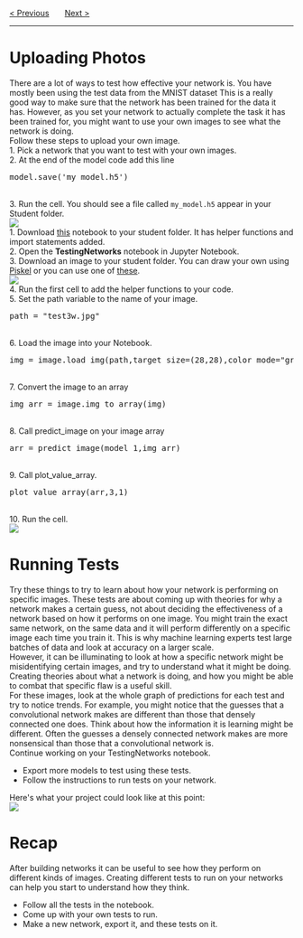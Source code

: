 <a href="/v4/CNN/Build-a-CNN.md">&lt; Previous</a>
&nbsp;&nbsp;&nbsp;&nbsp;&nbsp;
<a href="/v4/CIFAR-Data/Preparing-CIFAR-Data-Challenge.md">Next &gt;</a>
<hr>
<h1>Uploading Photos</h1>
There are a lot of ways to test how effective your network is. You have mostly been using the test data from the MNIST dataset This is a really good way to make sure that the network has been trained for the data it has. However, as you set your network to actually complete the task it has been trained for, you might want to use your own images to see what the network is doing.
<br>
Follow these steps to upload your own image.
<br>
1. Pick a network that you want to test with your own images. 
<br>
2. At the end of the model code add this line
<pre>model.save('my_model.h5')</pre>
<br>
3. Run the cell. You should see a file called <code>my_model.h5</code> appear in your Student folder.
<br>
<img src="https://i.imgur.com/Xb54TPJ.jpg">
<br>
1. Download <a href="https://drive.google.com/uc?id=1HesdGHyerT6KJQEOSu7YHuGIbu4ZF0zs&export=download">this</a> notebook to your student folder. It has helper functions and import statements added.
<br>
2. Open the <b>TestingNetworks</b> notebook in Jupyter Notebook.
<br>
3. Download an image to your student folder. You can draw your own using <a href="https://www.piskelapp.com/">Piskel</a> or you can use one of <a href="https://drive.google.com/uc?id=14BmZRVjeQz2Mv8hYZ_wRoFfMWU7DDscU&export=download">these</a>.
<br>
<img src="https://i.imgur.com/w9HPrOk.png">
<br>
4. Run the first cell to add the helper functions to your code.
<br>
5. Set the path variable to the name of your image.
<pre>path = "test3w.jpg"</pre>
<br>
6. Load the image into your Notebook.
<pre>img = image.load_img(path,target_size=(28,28),color_mode="grayscale")</pre>
<br>
7. Convert the image to an array
<pre>img_arr = image.img_to_array(img)</pre>
<br>
8. Call predict_image on your image array
<pre>arr = predict_image(model_1,img_arr)</pre>
<br>
9. Call plot_value_array.
<pre>plot_value_array(arr,3,1)</pre>
<br>
10. Run the cell.
<br>
<img src="https://i.imgur.com/ff9r3TR.jpg">
<h1>Running Tests</h1>
Try these things to try to learn about how your network is performing on specific images. These tests are about coming up with theories for why a network makes a certain guess, not about deciding the effectiveness of a network based on how it performs on one image. You might train the exact same network, on the same data and it will perform differently on a specific image each time you train it. This is why machine learning experts test large batches of data and look at accuracy on a larger scale. 
<br>
However, it can be illuminating to look at how a specific network might be misidentifying certain images, and try to understand what it might be doing. Creating theories about what a network is doing, and how you might be able to combat that specific flaw is a useful skill. 
<br>
For these images, look at the whole graph of predictions for each test and try to notice trends. For example, you might notice that the guesses that a convolutional network makes are different than those that densely connected one does. Think about how the information it is learning might be different. Often the guesses a densely connected network makes are more nonsensical than those that a convolutional network is. 
<br>
Continue working on your TestingNetworks notebook.
<ul>
  <li>Export more models to test using these tests.</li>
  <li>Follow the instructions to run tests on your network.</li>
</ul>
Here's what your project could look like at this point:
<br>
<img src="https://i.imgur.com/knAeRfu.png">
<h1>Recap</h1>
After building networks it can be useful to see how they perform on different kinds of images. Creating different tests to run on your networks can help you start to understand how they think. 
<ul>
  <li>Follow all the tests in the notebook.</li>
  <li>Come up with your own tests to run.</li>
  <li>Make a new network, export it, and these tests on it.</li>
</ul>
